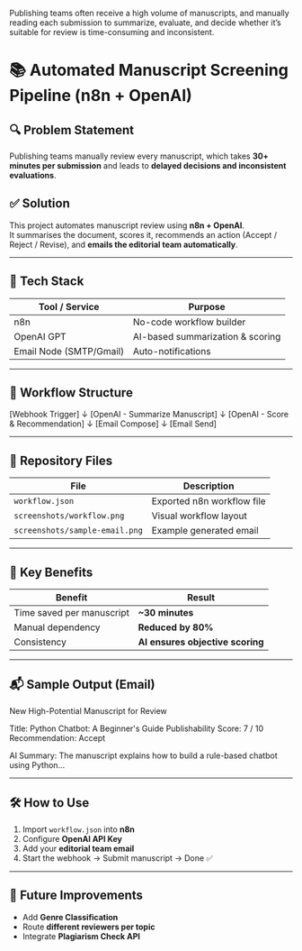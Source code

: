 Publishing teams often receive a high volume of manuscripts, and manually reading each submission to summarize, evaluate, and decide whether it’s suitable for review is time-consuming and inconsistent.

# 📚 Automated Manuscript Screening Pipeline (n8n + OpenAI)

## 🔍 Problem Statement
Publishing teams manually review every manuscript, which takes **30+ minutes per submission** and leads to **delayed decisions and inconsistent evaluations**.

## ✅ Solution
This project automates manuscript review using **n8n + OpenAI**.  
It summarises the document, scores it, recommends an action (Accept / Reject / Revise), and **emails the editorial team automatically**.

---

## 🧠 Tech Stack

| Tool / Service | Purpose |
|----------------|---------|
| n8n | No-code workflow builder |
| OpenAI GPT | AI-based summarization & scoring |
| Email Node (SMTP/Gmail) | Auto-notifications |

---

## 🔗 Workflow Structure
[Webhook Trigger]
↓
[OpenAI - Summarize Manuscript]
↓
[OpenAI - Score & Recommendation]
↓
[Email Compose]
↓
[Email Send]



---

## 📁 Repository Files

| File | Description |
|------|-------------|
| `workflow.json` | Exported n8n workflow file |
| `screenshots/workflow.png` | Visual workflow layout |
| `screenshots/sample-email.png` | Example generated email |

---

## 🚀 Key Benefits

| Benefit | Result |
|---------|--------|
| Time saved per manuscript | **~30 minutes** |
| Manual dependency | **Reduced by 80%** |
| Consistency | **AI ensures objective scoring** |

---

## 📬 Sample Output (Email)


New High-Potential Manuscript for Review

Title: Python Chatbot: A Beginner's Guide
Publishability Score: 7 / 10
Recommendation: Accept

AI Summary:
The manuscript explains how to build a rule-based chatbot using Python...



---

## 🛠 How to Use

1. Import `workflow.json` into **n8n**
2. Configure **OpenAI API Key**
3. Add your **editorial team email**
4. Start the webhook → Submit manuscript → Done ✅

---

## 📌 Future Improvements

- Add **Genre Classification**
- Route **different reviewers per topic**
- Integrate **Plagiarism Check API**

